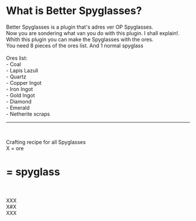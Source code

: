 <H1>What is Better Spyglasses?</H1>
<p>Better Spyglasses is a plugin that's adres ver OP Spyglasses.
<br>
Now you are sondering what van you do with this plugin.
I shall explain!.
<br>
Whith this plugin you can make the Spyglasses with the ores.
<br>
You need 8 pieces of the ores list. And 1 normal spyglass
<br><br>
Ores list:
<br>
- Coal <br>
- Lapis Lazuli <br>
- Quartz <br>
- Copper Ingot <br>
- Iron Ingot <br>
- Gold Ingot <br>
- Diamond <br>
- Emerald <br>
- Netherite scraps <br>
<hr>
<br>

Crafting recipe for all Spyglasses <br>
X = ore <br>
# = spyglass
<br><br>
XXX <br>
X#X <br>
XXX <br>
